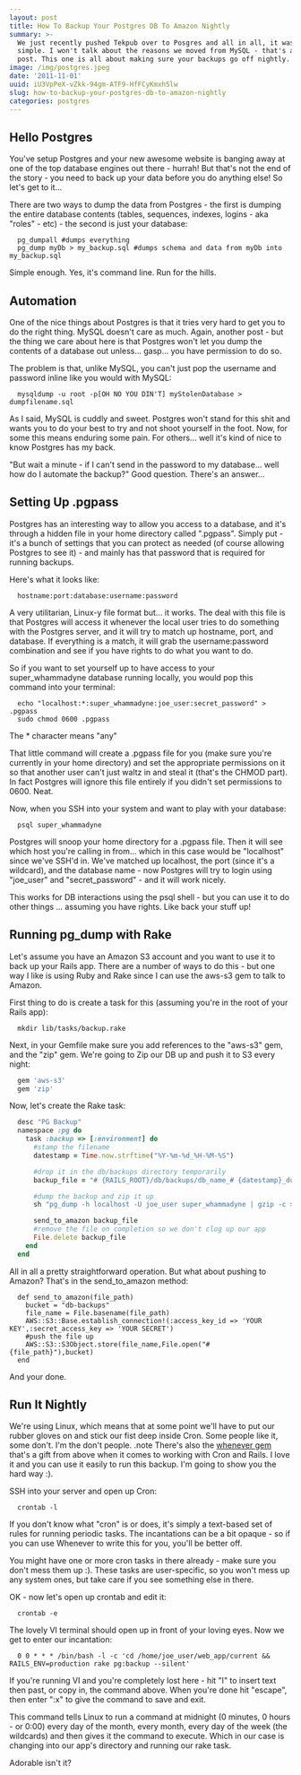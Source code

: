 ```yaml
---
layout: post
title: How To Backup Your Postgres DB To Amazon Nightly
summary: >-
  We just recently pushed Tekpub over to Posgres and all in all, it was very
  simple. I won't talk about the reasons we moved from MySQL - that's another
  post. This one is all about making sure your backups go off nightly.
image: /img/postgres.jpeg
date: '2011-11-01'
uuid: iU3VpPeX-vZkk-94gm-ATF9-HfFCyKmxhSlw
slug: how-to-backup-your-postgres-db-to-amazon-nightly
categories: postgres
---
```


## Hello Postgres

You've setup Postgres and your new awesome website is banging away at one of the top database engines out there - hurrah! But that's not the end of the story - you need to back up your data before you do anything else! So let's get to it...

There are two ways to dump the data from Postgres - the first is dumping the entire database contents (tables, sequences, indexes, logins - aka "roles" - etc) - the second is just your database:

```
  pg_dumpall #dumps everything
  pg_dump myDb > my_backup.sql #dumps schema and data from myDb into my_backup.sql
```

Simple enough. Yes, it's command line. Run for the hills.

## Automation

One of the nice things about Postgres is that it tries very hard to get you to do the right thing. MySQL doesn't care as much. Again, another post - but the thing we care about here is that Postgres won't let you dump the contents of a database out unless... gasp... you have permission to do so.

The problem is that, unlike MySQL, you can't just pop the username and password inline like you would with MySQL:

```
  mysqldump -u root -p[OH NO YOU DIN'T] myStolenDatabase > dumpfilename.sql
```

As I said, MySQL is cuddly and sweet. Postgres won't stand for this shit and wants you to do your best to try and not shoot yourself in the foot. Now, for some this means enduring some pain. For others... well it's kind of nice to know Postgres has my back.

"But wait a minute - if I can't send in the password to my database... well how do I automate the backup?" Good question. There's an answer...

## Setting Up .pgpass

Postgres has an interesting way to allow you access to a database, and it's through a hidden file in your home directory called ".pgpass". Simply put - it's a bunch of settings that you can protect as needed (of course allowing Postgres to see it) - and mainly has that password that is required for running backups.

Here's what it looks like:

```
  hostname:port:database:username:password
```

A very utilitarian, Linux-y file format but... it works. The deal with this file is that Postgres will access it whenever the local user tries to do something with the Postgres server, and it will try to match up hostname, port, and database. If everything is a match, it will grab the username:password combination and see if you have rights to do what you want to do.

So if you want to set yourself up to have access to your super_whammadyne database running locally, you would pop this command into your terminal:

```
  echo "localhost:*:super_whammadyne:joe_user:secret_password" > .pgpass
  sudo chmod 0600 .pgpass
```

<p class="note">The * character means "any"</p>

That little command will create a .pgpass file for you (make sure you're currently in your home directory) and set the appropriate permissions on it so that another user can't just waltz in and steal it (that's the CHMOD part). In fact Postgres will ignore this file entirely if you didn't set permissions to 0600. Neat.

Now, when you SSH into your system and want to play with your database:

```
  psql super_whammadyne
```

Postgres will snoop your home directory for a .pgpass file. Then it will see which host you're calling in from... which in this case would be "localhost" since we've SSH'd in. We've matched up localhost, the port (since it's a wildcard), and the database name - now Postgres will try to login using "joe_user" and "secret_password" - and it will work nicely.

This works for DB interactions using the psql shell - but you can use it to do other things ... assuming you have rights. Like back your stuff up!

## Running pg_dump with Rake

Let's assume you have an Amazon S3 account and you want to use it to back up your Rails app. There are a number of ways to do this - but one way I like is using Ruby and Rake since I can use the aws-s3 gem to talk to Amazon.

First thing to do is create a task for this (assuming you're in the root of your Rails app):

```
  mkdir lib/tasks/backup.rake
```

Next, in your Gemfile make sure you add references to the "aws-s3" gem, and the "zip" gem. We're going to Zip our DB up and push it to S3 every night:

```ruby
  gem 'aws-s3'
  gem 'zip'
```

Now, let's create the Rake task:

```ruby
  desc "PG Backup"
  namespace :pg do
    task :backup => [:environment] do
      #stamp the filename
      datestamp = Time.now.strftime("%Y-%m-%d_%H-%M-%S")

      #drop it in the db/backups directory temporarily
      backup_file = "# {RAILS_ROOT}/db/backups/db_name_# {datestamp}_dump.sql.gz"

      #dump the backup and zip it up
      sh "pg_dump -h localhost -U joe_user super_whammadyne | gzip -c > # {backup_file}"

      send_to_amazon backup_file
      #remove the file on completion so we don't clog up our app
      File.delete backup_file
    end
  end
```

All in all a pretty straightforward operation. But what about pushing to Amazon? That's in the send_to_amazon method:

```
  def send_to_amazon(file_path)
    bucket = "db-backups"
    file_name = File.basename(file_path)
    AWS::S3::Base.establish_connection!(:access_key_id => 'YOUR KEY',:secret_access_key => 'YOUR SECRET')
    #push the file up
    AWS::S3::S3Object.store(file_name,File.open("# {file_path}"),bucket)
  end
```

And your done.

## Run It Nightly

We're using Linux, which means that at some point we'll have to put our rubber gloves on and stick our fist deep inside Cron. Some people like it, some don't. I'm the don't people.
.note
There's also the [whenever gem](https://github.com/javan/whenever) that's a gift from above when it comes to working with Cron and Rails. I love it and you can use it easily to run this backup. I'm going to show you the hard way :).

SSH into your server and open up Cron:

```
  crontab -l
```

If you don't know what "cron" is or does, it's simply a text-based set of rules for running periodic tasks. The incantations can be a bit opaque - so if you can use Whenever to write this for you, you'll be better off.

You might have one or more cron tasks in there already - make sure you don't mess them up :). These tasks are user-specific, so you won't mess up any system ones, but take care if you see something else in there.

OK - now let's open up crontab and edit it:

```
  crontab -e
```

The lovely VI terminal should open up in front of your loving eyes. Now we get to enter our incantation:

```
  0 0 * * * /bin/bash -l -c 'cd /home/joe_user/web_app/current && RAILS_ENV=production rake pg:backup --silent'
```

<p class="note">
If you're running VI and you're completely lost here - hit "I" to insert text then past, or copy in, the command above. When you're done hit "escape", then enter ":x" to give the command to save and exit.
</p>

This command tells Linux to run a command at midnight (0 minutes, 0 hours - or 0:00) every day of the month, every month, every day of the week (the wildcards) and then gives it the command to execute. Which in our case is changing into our app's directory and running our rake task.

Adorable isn't it?
